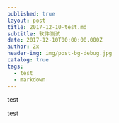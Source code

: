 ```yaml
---
published: true
layout: post
title: 2017-12-10-test.md
subtitle: 软件测试
date: 2017-12-10T00:00:00.000Z
author: Zx
header-img: img/post-bg-debug.jpg
catalog: true
tags:
  - test
  - markdown
---
```



test

test

